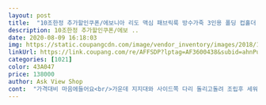 ```yaml
---
layout: post 
title:  "10조한정 추가할인쿠폰/에보니아 리도 맥심 패브릭룩 방수가죽 3인용 폴딩 컵홀더 소파베드 쇼파베드, 리도_그레이" 
description: 10조한정 추가할인쿠폰/에보 ..
date: 2020-08-09 16:18:03 
img: https://static.coupangcdn.com/image/vendor_inventory/images/2018/11/21/9/5/a28c5141-197a-4685-8694-151dd295608d.jpg 
linkUrl: https://link.coupang.com/re/AFFSDP?lptag=AF3600438&subid=ahnPublicAsk&pageKey=1171524828&itemId=2149410446&vendorItemId=4138051919&traceid=V0-113-c43dcc07f4d761d8 
categories: [1021] 
color: 43A047 
price: 138000 
author: Ask View Shop 
cont:  "가격대비 마음에들어요<br/>가운데 지지대와 사이드쪽 다리 돌리고돌려 조립후 세워보니 생각보단 작은것같지만 이게 거실이 아닌 안방용이라 큰것보단 더 낫다싶어 오히려 좋았어요<br/>그래도 목적이 취침용이 아닌 안방극장화를 위함이였기에 만족합니다<br/>냄새거이 안나고요 다만 의자 폭이 진짜 좁은게 아쉽네요<br/>넷플릭스 보면서 소파에 앉아서 맥주 한캔 딱 까서 먹으면 퇴근하고 천국이 따로 없어요<br/>누워도 편해요ㅋㅋ<br/>다른걸 살껄하는 생각들어요<br/>당초 제가 생각했던 아이보리하곤 달랐어요<br/>맨바닥에 앉아 쇼파에 기대도 편하더라구요<br/>몇일사용해보니 생각보다 많이불편하네요<br/>물건은 깔끔하고 흠하나없이 잘왔구요<br/>배송 예정일은 5월 첫째주 이후 순차배송이였는데 주문하고 주말빼고 이틀만에 수령.<br/>.<br/>(저희지역 다른받는분이 펑크가 났나.<br/>.<br/>)<br/>상품받고 칼로 박스 해제하며 쇼파 첫 인상은.<br/>.<br/><br/>이게 아.<br/>.<br/>아이보리.<br/>.<br/>인가?!<br/>일단 오래앉아있으면 엉덩이아파요ㅜㅜ<br/>저희는 쇼파다리는 설치안하고 그냥쓰기로했어요  아이때문에 그게 좋을꺼같아서요<br/>정말 저렴하게 샀어요<br/>제 눈엔 연한 회색으로 보이기도 하고.<br/>.<br/><br/>제가 원체 취침을 바닥 or 딱딱한 침대를 선호하지만 쇼파의 경우 펴지고 접히는 부분이 일단 불편했구요<br/>좀 진한 아이보리라고 생각하시면 되실듯합니다<br/>좀만 뒤척여도 소리가나서 편히 취침은 못했네요<br/>주문하고 얼른 배송오길 오매불망 기다렸는데 와서 딱 놓으니까 너무 좋더라구요ㅋㅋ<br/>찾고 있던게 이런 디자인의 소파였는데<br/>취침은 실패하고 다시 쇼파등받이를 펴고 바닥행<br/>취침을 위해 쇼파등받이를 펴고 취침을 기대했지만.<br/>.<br/><br/>폭신함이 없어 그런거같네요 아무튼 가성비는 좋으나<br/>푹신함은 적당딱딱한 느낌으로 아주 푹신푹신하다라는 느낌은 없어요<br/>" 
---
```

